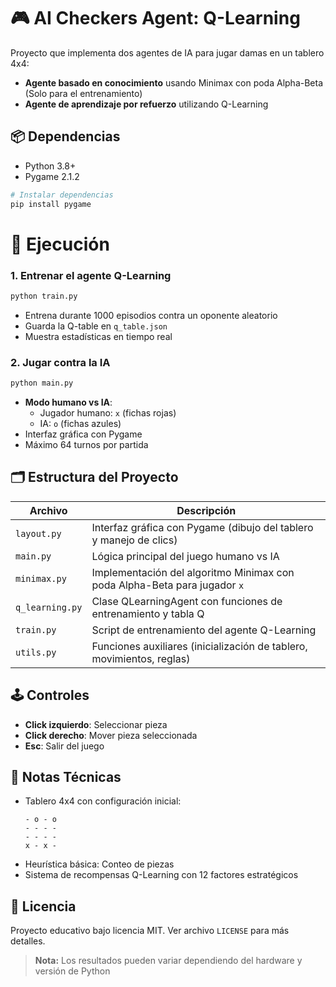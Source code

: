 # 🎮 AI Checkers Agent: Q-Learning

Proyecto que implementa dos agentes de IA para jugar damas en un tablero 4x4:
- **Agente basado en conocimiento** usando Minimax con poda Alpha-Beta (Solo para el entrenamiento)
- **Agente de aprendizaje por refuerzo** utilizando Q-Learning

## 📦 Dependencias
- Python 3.8+
- Pygame 2.1.2

```bash
# Instalar dependencias
pip install pygame
```

# 🚀 Ejecución

### 1. Entrenar el agente Q-Learning
```bash
python train.py
```
- Entrena durante 1000 episodios contra un oponente aleatorio
- Guarda la Q-table en `q_table.json`
- Muestra estadísticas en tiempo real

### 2. Jugar contra la IA
```bash
python main.py
```
- **Modo humano vs IA**:
  - Jugador humano: `x` (fichas rojas)
  - IA: `o` (fichas azules)
- Interfaz gráfica con Pygame
- Máximo 64 turnos por partida

## 🗂 Estructura del Proyecto
| Archivo         | Descripción                                                                 |
|-----------------|-----------------------------------------------------------------------------|
| `layout.py`     | Interfaz gráfica con Pygame (dibujo del tablero y manejo de clics)         |
| `main.py`       | Lógica principal del juego humano vs IA                                    |
| `minimax.py`    | Implementación del algoritmo Minimax con poda Alpha-Beta para jugador `x`  |
| `q_learning.py` | Clase QLearningAgent con funciones de entrenamiento y tabla Q              |
| `train.py`      | Script de entrenamiento del agente Q-Learning                              |
| `utils.py`      | Funciones auxiliares (inicialización de tablero, movimientos, reglas)      |

## 🕹 Controles
- **Click izquierdo**: Seleccionar pieza
- **Click derecho**: Mover pieza seleccionada
- **Esc**: Salir del juego

## 📌 Notas Técnicas
- Tablero 4x4 con configuración inicial:
  ```
  - o - o
  - - - -
  - - - -
  x - x -
  ```
- Heurística básica: Conteo de piezas
- Sistema de recompensas Q-Learning con 12 factores estratégicos

## 📜 Licencia
Proyecto educativo bajo licencia MIT. Ver archivo `LICENSE` para más detalles.

> **Nota:** Los resultados pueden variar dependiendo del hardware y versión de Python